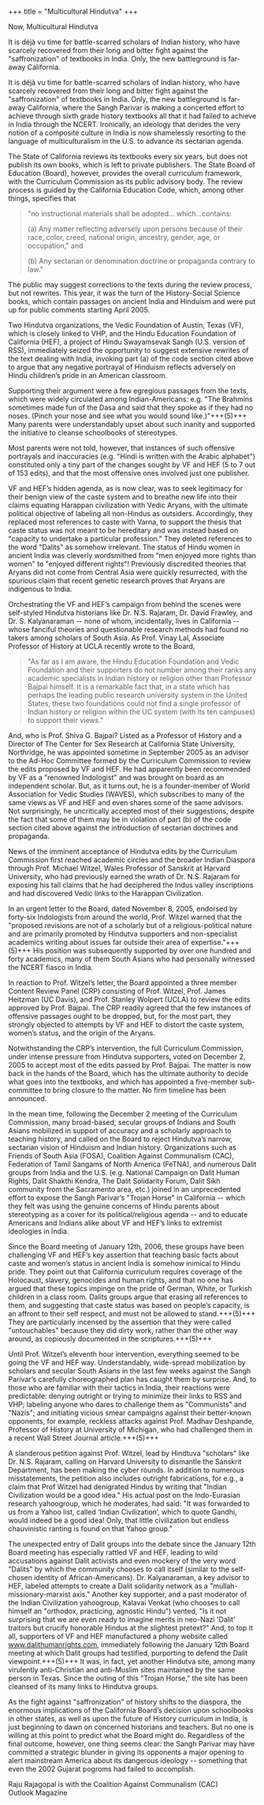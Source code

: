 +++
title = "Multicultural Hindutva"
+++

Now, Multicultural Hindutva

It is déjà vu time for battle-scarred scholars of Indian history, who have scarcely recovered from their long and bitter fight against the "saffronization" of textbooks in India. Only, the new battleground is far-away California.

It is déjà vu time for battle-scarred scholars of Indian history, who have scarcely recovered from their long and bitter fight against the "saffronization" of textbooks in India. Only, the new battleground is far-away California, where the Sangh Parivar is making a concerted effort to achieve through sixth grade history textbooks all that it had failed to achieve in India through the NCERT. Ironically, an ideology that derides the very notion of a composite culture in India is now shamelessly resorting to the language of multiculturalism in the U.S. to advance its sectarian agenda.

The State of California reviews its textbooks every six years, but does not publish its own books, which is left to private publishers. The State Board of Education (Board), however, provides the overall curriculum framework, with the Curriculum Commission as its public advisory body. The review process is guided by the California Education Code, which, among other things, specifies that

> "no instructional materials shall be adopted… which…contains:
>
> (a) Any matter reflecting adversely upon persons because of their race, color, creed, national origin, ancestry, gender, age, or occupation," and
>
> (b) Any sectarian or denomination doctrine or propaganda contrary to law."

The public may suggest corrections to the texts during the review process, but not rewrites. This year, it was the turn of the History-Social Science books, which contain passages on ancient India and Hinduism and were put up for public comments starting April 2005.

Two Hindutva organizations, the Vedic Foundation of Austin, Texas (VF), which is closely linked to VHP, and the Hindu Education Foundation of California (HEF), a project of Hindu Swayamsevak Sangh (U.S. version of RSS), immediately seized the opportunity to suggest extensive rewrites of the text dealing with India, invoking part (a) of the code section cited above to argue that any negative portrayal of Hinduism reflects adversely on Hindu children’s pride in an American classroom.

Supporting their argument were a few egregious passages from the texts, which were widely circulated among Indian-Americans: e.g. "The Brahmins sometimes made fun of the Dasa and said that they spoke as if they had no noses. (Pinch your nose and see what you would sound like.)"+++(5)+++ Many parents were understandably upset about such inanity and supported the initiative to cleanse schoolbooks of stereotypes.

Most parents were not told, however, that instances of such offensive portrayals and inaccuracies (e.g. "Hindi is written with the Arabic alphabet") constituted only a tiny part of the changes sought by VF and HEF (5 to 7 out of 153 edits), and that the most offensive ones involved just one publisher.

VF and HEF’s hidden agenda, as is now clear, was to seek legitimacy for their benign view of the caste system and to breathe new life into their claims equating Harappan civilization with Vedic Aryans, with the ultimate political objective of labeling all non-Hindus as outsiders. Accordingly, they replaced most references to caste with Varna, to support the thesis that caste status was not meant to be hereditary and was instead based on "capacity to undertake a particular profession." They deleted references to the word "Dalits" as somehow irrelevant. The status of Hindu women in ancient India was cleverly wordsmithed from "men enjoyed more rights than women" to "enjoyed different rights"! Previously discredited theories that Aryans did not come from Central Asia were quickly resurrected, with the spurious claim that recent genetic research proves that Aryans are indigenous to India.

Orchestrating the VF and HEF’s campaign from behind the scenes were self-styled Hindutva historians like Dr. N.S. Rajaram, Dr. David Frawley, and Dr. S. Kalyanaraman -- none of whom, incidentally, lives in California -- whose fanciful theories and questionable research methods had found no takers among scholars of South Asia. As Prof. Vinay Lal, Associate Professor of History at UCLA recently wrote to the Board,

> "As far as I am aware, the Hindu Education Foundation and Vedic Foundation and their supporters do not number among their ranks any academic specialists in Indian history or religion other than Professor Bajpai himself. It is a remarkable fact that, in a state which has perhaps the leading public research university system in the United States, these two foundations could not find a single professor of Indian history or religion within the UC system (with its ten campuses) to support their views."

And, who is Prof. Shiva G. Bajpai? Listed as a Professor of History and a Director of The Center for Sex Research at California State University, Northridge, he was appointed sometime in September 2005 as an advisor to the Ad-Hoc Committee formed by the Curriculum Commission to review the edits proposed by VF and HEF. He had apparently been recommended by VF as a "renowned Indologist" and was brought on board as an independent scholar. But, as it turns out, he is a founder-member of World Association for Vedic Studies (WAVES), which subscribes to many of the same views as VF and HEF and even shares some of the same advisors. Not surprisingly, he uncritically accepted most of their suggestions, despite the fact that some of them may be in violation of part (b) of the code section cited above against the introduction of sectarian doctrines and propaganda.

News of the imminent acceptance of Hindutva edits by the Curriculum Commission first reached academic circles and the broader Indian Diaspora through Prof. Michael Witzel, Wales Professor of Sanskrit at Harvard University, who had previously earned the wrath of Dr. N.S. Rajaram for exposing his tall claims that he had deciphered the Indus valley inscriptions and had discovered Vedic links to the Harappan Civilization.

In an urgent letter to the Board, dated November 8, 2005, endorsed by forty-six Indologists from around the world, Prof. Witzel warned that the "proposed revisions are not of a scholarly but of a religious-political nature and are primarily promoted by Hindutva supporters and non-specialist academics writing about issues far outside their area of expertise."+++(5)+++ His position was subsequently supported by over one hundred and forty academics, many of them South Asians who had personally witnessed the NCERT fiasco in India.

In reaction to Prof. Witzel’s letter, the Board appointed a three member Content Review Panel (CRP) consisting of Prof. Witzel, Prof. James Heitzman (UC Davis), and Prof. Stanley Wolpert (UCLA) to review the edits approved by Prof. Bajpai. The CRP readily agreed that the few instances of offensive passages ought to be dropped, but, for the most part, they strongly objected to attempts by VF and HEF to distort the caste system, women’s status, and the origin of the Aryans.

Notwithstanding the CRP’s intervention, the full Curriculum Commission, under intense pressure from Hindutva supporters, voted on December 2, 2005 to accept most of the edits passed by Prof. Bajpai. The matter is now back in the hands of the Board, which has the ultimate authority to decide what goes into the textbooks, and which has appointed a five-member sub-committee to bring closure to the matter. No firm timeline has been announced.

In the mean time, following the December 2 meeting of the Curriculum Commission, many broad-based, secular groups of Indians and South Asians mobilized in support of accuracy and a scholarly approach to teaching history, and called on the Board to reject Hindutva’s narrow, sectarian vision of Hinduism and Indian history. Organizations such as Friends of South Asia (FOSA), Coalition Against Communalism (CAC), Federation of Tamil Sangams of North America (FeTNA), and numerous Dalit groups from India and the U.S. (e.g. National Campaign on Dalit Human Rights, Dalit Shakthi Kendra, The Dalit Solidarity Forum, Dalit Sikh community from the Sacramento area, etc.) joined in an unprecedented effort to expose the Sangh Parivar’s "Trojan Horse" in California -- which they felt was using the genuine concerns of Hindu parents about stereotyping as a cover for its political/religious agenda -- and to educate Americans and Indians alike about VF and HEF’s links to extremist ideologies in India.

Since the Board meeting of January 12th, 2006, these groups have been challenging VF and HEF’s key assertion that teaching basic facts about caste and women’s status in ancient India is somehow inimical to Hindu pride. They point out that California curriculum requires coverage of the Holocaust, slavery, genocides and human rights, and that no one has argued that these topics impinge on the pride of German, White, or Turkish children in a class room. Dalits groups argue that erasing all references to them, and suggesting that caste status was based on people’s capacity, is an affront to their self respect, and must not be allowed to stand.+++(5)+++ They are particularly incensed by the assertion that they were called "untouchables" because they did dirty work, rather than the other way around, as copiously documented in the scriptures.+++(5)+++

Until Prof. Witzel’s eleventh hour intervention, everything seemed to be going the VF and HEF way. Understandably, wide-spread mobilization by scholars and secular South Asians in the last few weeks against the Sangh Parivar’s carefully choreographed plan has caught them by surprise. And, to those who are familiar with their tactics in India, their reactions were predictable: denying outright or trying to minimize their links to RSS and VHP; labeling anyone who dares to challenge them as "Communists" and "Nazis"; and initiating vicious smear campaigns against their better-known opponents, for example, reckless attacks against Prof. Madhav Deshpande, Professor of History at University of Michigan, who had challenged them in a recent Wall Street Journal article.+++(5)+++

A slanderous petition against Prof. Witzel, lead by Hindtuva "scholars" like Dr. N.S. Rajaram, calling on Harvard University to dismantle the Sanskrit Department, has been making the cyber rounds. In addition to numerous misstatements, the petition also includes outright fabrications, for e.g., a claim that Prof Witzel had denigrated Hindus by writing that "Indian Civilization would be a good idea." His actual post on the Indo-Eurasian research yahoogroup, which he moderates, had said: "It was forwarded to us from a Yahoo list, called ‘Indian Civilization’, which to quote Gandhi, would indeed be a good idea! Only, that little civilization but endless chauvinistic ranting is found on that Yahoo group."

The unexpected entry of Dalit groups into the debate since the January 12th Board meeting has especially rattled VF and HEF, leading to wild accusations against Dalit activists and even mockery of the very word "Dalits" by which the community chooses to call itself (similar to the self-chosen identity of African-Americans). Dr. Kalyanaraman, a key advisor to HEF, labeled attempts to create a Dalit solidarity network as a "mullah-missionary-marxist axis." Another key supporter, and a past moderator of the Indian Civilization yahoogroup, Kalavai Venkat (who chooses to call himself an "orthodox, practicing, agnostic Hindu") vented, "Is it not surprising that we are even ready to imagine merits in neo-Nazi 'Dalit' traitors but crucify honorable Hindus at the slightest pretext?" And, to top it all, supporters of VF and HEF manufactured a phony website called www.dalithumanrights.com, immediately following the January 12th Board meeting at which Dalit groups had testified, purporting to defend the Dalit viewpoint.+++(5)+++ It was, in fact, yet another Hindutva site, among many virulently anti-Christian and anti-Muslim sites maintained by the same person in Texas. Since the outing of this "Trojan Horse," the site has been cleansed of its many links to Hindutva groups.

As the fight against "saffronization" of history shifts to the diaspora, the enormous implications of the California Board’s decision upon schoolbooks in other states, as well as upon the future of History curriculum in India, is just beginning to dawn on concerned historians and teachers. But no one is willing at this point to predict what the Board might do. Regardless of the final outcome, however, one thing seems clear: the Sangh Parivar may have committed a strategic blunder in giving its opponents a major opening to alert mainstream America about its dangerous ideology -- something that even the 2002 Gujarat pogroms had failed to accomplish.

Raju Rajagopal is with the Coalition Against Communalism (CAC)  
Outlook Magazine
